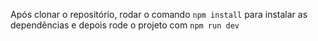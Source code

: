 Após clonar o repositório, rodar o comando `npm install` para instalar as dependências e depois rode o projeto com `npm run dev`
